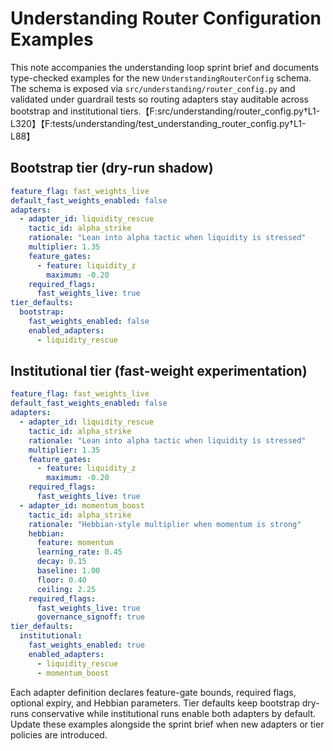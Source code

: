 # Understanding Router Configuration Examples

This note accompanies the understanding loop sprint brief and documents type-checked
examples for the new `UnderstandingRouterConfig` schema. The schema is exposed via
`src/understanding/router_config.py` and validated under guardrail tests so routing
adapters stay auditable across bootstrap and institutional tiers.【F:src/understanding/router_config.py†L1-L320】【F:tests/understanding/test_understanding_router_config.py†L1-L88】

## Bootstrap tier (dry-run shadow)

```yaml
feature_flag: fast_weights_live
default_fast_weights_enabled: false
adapters:
  - adapter_id: liquidity_rescue
    tactic_id: alpha_strike
    rationale: "Lean into alpha tactic when liquidity is stressed"
    multiplier: 1.35
    feature_gates:
      - feature: liquidity_z
        maximum: -0.20
    required_flags:
      fast_weights_live: true
tier_defaults:
  bootstrap:
    fast_weights_enabled: false
    enabled_adapters:
      - liquidity_rescue
```

## Institutional tier (fast-weight experimentation)

```yaml
feature_flag: fast_weights_live
default_fast_weights_enabled: false
adapters:
  - adapter_id: liquidity_rescue
    tactic_id: alpha_strike
    rationale: "Lean into alpha tactic when liquidity is stressed"
    multiplier: 1.35
    feature_gates:
      - feature: liquidity_z
        maximum: -0.20
    required_flags:
      fast_weights_live: true
  - adapter_id: momentum_boost
    tactic_id: alpha_strike
    rationale: "Hebbian-style multiplier when momentum is strong"
    hebbian:
      feature: momentum
      learning_rate: 0.45
      decay: 0.15
      baseline: 1.00
      floor: 0.40
      ceiling: 2.25
    required_flags:
      fast_weights_live: true
      governance_signoff: true
tier_defaults:
  institutional:
    fast_weights_enabled: true
    enabled_adapters:
      - liquidity_rescue
      - momentum_boost
```

Each adapter definition declares feature-gate bounds, required flags, optional expiry, and
Hebbian parameters. Tier defaults keep bootstrap dry-runs conservative while institutional
runs enable both adapters by default. Update these examples alongside the sprint brief when
new adapters or tier policies are introduced.

